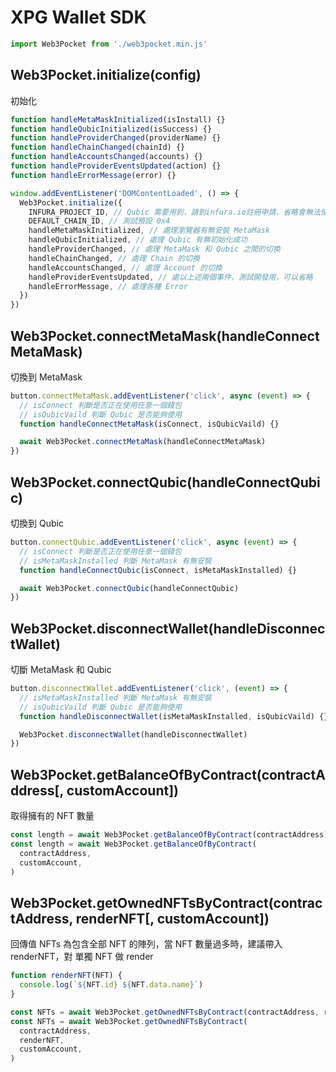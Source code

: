 # XPG Wallet SDK

```javascript
import Web3Pocket from './web3pocket.min.js'
```

## Web3Pocket.initialize(config)

初始化

```javascript
function handleMetaMaskInitialized(isInstall) {}
function handleQubicInitialized(isSuccess) {}
function handleProviderChanged(providerName) {}
function handleChainChanged(chainId) {}
function handleAccountsChanged(accounts) {}
function handleProviderEventsUpdated(action) {}
function handleErrorMessage(error) {}

window.addEventListener('DOMContentLoaded', () => {
  Web3Pocket.initialize({
    INFURA_PROJECT_ID, // Qubic 需要用到，請到infura.io註冊申請，省略會無法使用Qubic
    DEFAULT_CHAIN_ID, // 測試預設 0x4
    handleMetaMaskInitialized, // 處理瀏覽器有無安裝 MetaMask
    handleQubicInitialized, // 處理 Qubic 有無初始化成功
    handleProviderChanged, // 處理 MetaMask 和 Qubic 之間的切換
    handleChainChanged, // 處理 Chain 的切換
    handleAccountsChanged, // 處理 Account 的切換
    handleProviderEventsUpdated, // 處以上述兩個事件，測試開發用，可以省略
    handleErrorMessage, // 處理各種 Error
  })
})
```

## Web3Pocket.connectMetaMask(handleConnectMetaMask)

切換到 MetaMask

```javascript
button.connectMetaMask.addEventListener('click', async (event) => {
  // isConnect 判斷是否正在使用任意一個錢包
  // isQubicVaild 判斷 Qubic 是否能夠使用
  function handleConnectMetaMask(isConnect, isQubicVaild) {}

  await Web3Pocket.connectMetaMask(handleConnectMetaMask)
})
```

## Web3Pocket.connectQubic(handleConnectQubic)

切換到 Qubic

```javascript
button.connectQubic.addEventListener('click', async (event) => {
  // isConnect 判斷是否正在使用任意一個錢包
  // isMetaMaskInstalled 判斷 MetaMask 有無安裝
  function handleConnectQubic(isConnect, isMetaMaskInstalled) {}

  await Web3Pocket.connectQubic(handleConnectQubic)
})
```

## Web3Pocket.disconnectWallet(handleDisconnectWallet)

切斷 MetaMask 和 Qubic

```javascript
button.disconnectWallet.addEventListener('click', (event) => {
  // isMetaMaskInstalled 判斷 MetaMask 有無安裝
  // isQubicVaild 判斷 Qubic 是否能夠使用
  function handleDisconnectWallet(isMetaMaskInstalled, isQubicVaild) {}

  Web3Pocket.disconnectWallet(handleDisconnectWallet)
})
```

## Web3Pocket.getBalanceOfByContract(contractAddress[, customAccount])

取得擁有的 NFT 數量

```javascript
const length = await Web3Pocket.getBalanceOfByContract(contractAddress)
const length = await Web3Pocket.getBalanceOfByContract(
  contractAddress,
  customAccount,
)
```

## Web3Pocket.getOwnedNFTsByContract(contractAddress, renderNFT[, customAccount])

回傳值 NFTs 為包含全部 NFT 的陣列，當 NFT 數量過多時，建議帶入 renderNFT，對 單獨 NFT 做 render

```javascript
function renderNFT(NFT) {
  console.log(`${NFT.id} ${NFT.data.name}`)
}

const NFTs = await Web3Pocket.getOwnedNFTsByContract(contractAddress, renderNFT)
const NFTs = await Web3Pocket.getOwnedNFTsByContract(
  contractAddress,
  renderNFT,
  customAccount,
)
```
